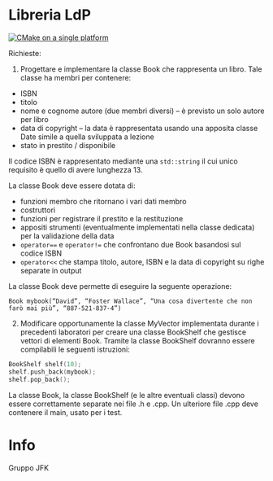 # Libreria LdP 
[![CMake on a single platform](https://github.com/federoRE/Libreria/actions/workflows/cmake-single-platform.yml/badge.svg)](https://github.com/federoRE/Libreria/actions/workflows/cmake-single-platform.yml)

Richieste:

1. Progettare e implementare la classe Book che rappresenta un libro. Tale classe ha membri per contenere:
- ISBN
- titolo
- nome e cognome autore (due membri diversi) – è previsto un solo autore per libro
- data di copyright – la data è rappresentata usando una apposita classe Date simile a quella sviluppata a lezione
- stato in prestito / disponibile

Il codice ISBN è rappresentato mediante una ```std::string``` il cui unico requisito è quello di avere lunghezza 13.

La classe Book deve essere dotata di:
-  funzioni membro che ritornano i vari dati membro
-  costruttori
-  funzioni per registrare il prestito e la restituzione
-  appositi strumenti (eventualmente implementati nella classe dedicata) per la validazione della data
-  ```operator==``` e ```operator!=``` che confrontano due Book basandosi sul codice ISBN
-  ```operator<<``` che stampa titolo, autore, ISBN e la data di copyright su righe separate in output

La classe Book deve permette di eseguire la seguente operazione:

```Book mybook(“David”, “Foster Wallace”, “Una cosa divertente che non farò mai più”, “887-521-837-4”)```

2. Modificare opportunamente la classe MyVector implementata durante i precedenti laboratori per creare una classe BookShelf che gestisce vettori di elementi Book. Tramite la classe BookShelf dovranno essere compilabili le seguenti istruzioni:
```cpp
BookShelf shelf(10);
shelf.push_back(mybook);
shelf.pop_back();
```

La classe Book, la classe BookShelf (e le altre eventuali classi) devono essere correttamente separate nei file .h e .cpp. Un ulteriore file .cpp deve contenere il main, usato per i test.


# Info
Gruppo JFK
